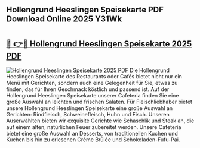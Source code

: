 ## Hollengrund Heeslingen Speisekarte PDF Download Online 2025 Y31Wk

# <h2><a href="http://gc8k3at.nevu.top/?p=Hollengrund+Heeslingen+Speisekarte">🔗 👉🔴 Hollengrund Heeslingen Speisekarte 2025 PDF</a></h2>

[![Hollengrund Heeslingen Speisekarte 2025 PDF](https://i.imgur.com/dBaPXMq.png)](http://gc8k3at.nevu.top/?p=Hollengrund+Heeslingen+Speisekarte)
Die Hollengrund Heeslingen Speisekarte des Restaurants oder Cafés bietet nicht nur ein Menü mit Gerichten, sondern auch eine Gelegenheit für Sie, etwas zu finden, das für Ihren Geschmack köstlich und passend ist. Auf der Hollengrund Heeslingen Speisekarte unserer Cafeteria finden Sie eine große Auswahl an leichten und frischen Salaten. Für Fleischliebhaber bietet unsere Hollengrund Heeslingen Speisekarte eine große Auswahl an Gerichten: Rindfleisch, Schweinefleisch, Huhn und Fisch. Unseren Auserwählten bieten wir exquisite Gerichte wie Schaschlik und Steak an, die auf einem alten, natürlichen Feuer zubereitet werden. Unsere Cafeteria bietet eine große Auswahl an Desserts, von traditionellen Kuchen und Kuchen bis hin zu erlesenen Crème Brûlée und Schokoladen-Fufu-Pai.
